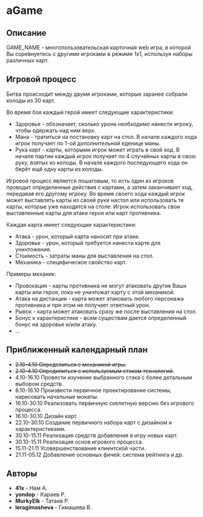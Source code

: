 # aGame

## Описание
GAME_NAME - многопользовательская карточная web игра, в которой Вы соревнуетесь с другими игроками в режиме 1х1, используя наборы различных карт.

## Игровой процесс
Битва происходит между двумя игроками, которые заранее собрали колоды из 30 карт.

Во время боя каждый герой имеет следующие характеристики: 
- Здоровье - обозначает, сколько урона необходимо нанести игроку, чтобы одержать над ним верх.
- Мана - тратиться на постановку карт на стол. В начале каждого хода игрок получает по 1-ой дополнительной еденице маны.
- Рука карт - карты, которыми игрок может играть в свой ход. В начале партии каждый игрок получает по 4 случайных карты в свою руку, взятых из колоды. В начале каждого последующего хода он берёт ещё одну карты из колоды.

Игровой процесс является пошаговым, то есть один из игроков проводит определенные действия с картами, а затем заканчивает ход, передавая его другому игроку. Во время своего хода каждый игрок может выставлять карты из своей руки настол или использовать те карты, которые уже находятся на столе. 
Игрок использовать свои выставленные карты для атаки героя или карт противника. 

Каждая карта имеет следующие характеристики:
- Атака - урон, который карта наносит при атаке.
- Здоровье - урон, который требуется нанести карте для уничтожения.
- Стоимость - затраты маны для выставления на стол.
- Механика - специфическое свойство карт.

Примеры механик:
- Провокация - карты противника не могут атаковать другие Ваши карты или героя, пока не уничтожат карту с этой механикой.
- Атака на дистанции - карта может атаковать любого персонажа противника и при этом не получает ответный урон.
- Рывок - карта может атаковать сразу же после выставления на стол.
- Бонус к характеристике - всем существам дается определенный бонус на здоровье и/или атаку.
- ...

## Приближенный календарный план
- ~~2.10-4.10 Определиться с механикой игры.~~
- ~~2.10-4.10 Опредилиться с используемым стэком технологий.~~
- 4.10-16.10 Провести изучение выбранного стэка с более детальным выбором средств.
- 8.10-16.10 Произвести первичное проектирование системы, нарисовать начальные мокапы.
- 16.10-30.10 Реализовать первичную скелетную версию без игрового процесса.
- 16.10-30.10 Дизайн карт.
- 22.10-30.10 Создание первичного набора карт с дизайном и характеристиками.
- 30.10-15.11 Реализация средств добавления в игру новых карт.
- 30.10-15.11 Реализация основ игрового процесса.
- 15.11-21.11 Усовершенствование клиентской части.
- 21.11-05.12 Добавление основных фичей: система рейтинга и др.


## Авторы
- **41x** - Нам А.
- **yondop** - Караев Р.
- **MurkyElk** - Татаев Р.
- **leragimasheva** - Гимашева В.
